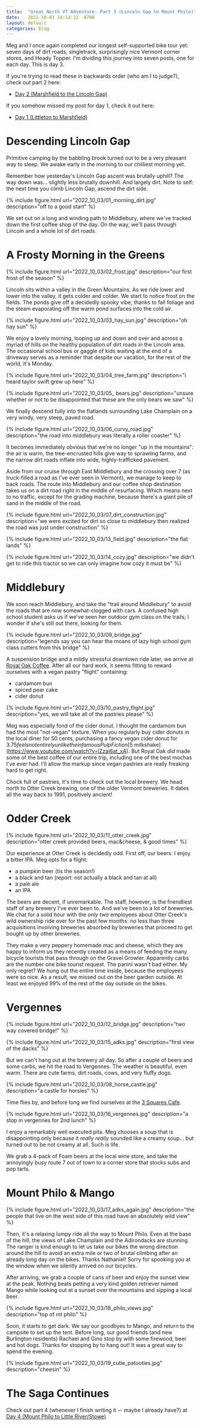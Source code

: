 ```yaml
---
title:  "Great North VT Adventure: Part 3 (Lincoln Gap to Mount Philo)"
date:   2022-10-03 14:14:22 -0700
layout: default
categories: blog
---
```


Meg and I once again completed our longest self-supported bike tour yet: seven
days of dirt roads, singletrack, surprisingly nice Vermont corner stores,
and Heady Topper. I'm dividing this journey into seven posts, one for each day.
This is day 3.

<!-- readmore -->

If you're trying to read these in backwards order (who am I to judge?), check out part 2 here:

- [Day 2 (Marshfield to the Lincoln Gap)](/blog/2022/10/02/the-great-northern-vt-adventure-pt2.html)

If you somehow missed my post for day 1, check it out here:

- [Day 1 (Littleton to Marshfield)](/blog/2022/10/01/the-great-northern-vt-adventure-pt1.html)

# Descending Lincoln Gap

Primitive camping by the babbling brook turned out to be a very pleasant way to sleep. We awake early in the morning to our chilliest morning yet.

Remember how yesterday's Lincoln Gap ascent was brutally uphill? The way down was... slightly less brutally downhill. And largely dirt. Note to self: the next time you climb Lincoln Gap, ascend the dirt side.

{% include figure.html url="2022_10_03/01_morning_dirt.jpg" description="off to a good start" %}

We set out on a long and winding path to Middlebury, where we've tracked down the first coffee shop of the day. On the way, we'll pass through Lincoln and a whole lot of dirt roads.

# A Frosty Morning in the Greens

{% include figure.html url="2022_10_03/02_frost.jpg" description="our first frost of the season" %}

Lincoln sits within a valley in the Green Mountains. As we ride lower and lower into the valley, it gets colder and colder. We start to notice frost on the fields. The ponds give off a decidedly spooky vibe, thanks to fall foliage and the steam evaporating off the warm pond surfaces into the cold air.

{% include figure.html url="2022_10_03/03_hay_sun.jpg" description="oh hay sun" %}

We enjoy a lovely morning, looping up and down and over and across a myriad of hills on the healthy population of dirt roads in the Lincoln area. The occasional school bus or gaggle of kids waiting at the end of a driveway serves as a reminder that despite *our* vacation, for the rest of the world, it's Monday.

{% include figure.html url="2022_10_03/04_tree_farm.jpg" description="i heard taylor swift grew up here" %}

{% include figure.html url="2022_10_03/05_ bears.jpg" description="unsure whether or not to be disappointed that these are the only bears we saw" %}

We finally descend fully into the flatlands surrounding Lake Champlain on a very windy, very steep, paved road.

{% include figure.html url="2022_10_03/06_curvy_road.jpg" description="the road into middlebury was literally a roller coaster" %}

It becomes immediately obvious that we're no longer "up in the mountains": the air is warm, the tree-encrusted hills give way to sprawling farms, and the narrow dirt roads inflate into wide, highly-trafficked pavement.

Aside from our cruise through East Middlebury and the crossing over 7 (as truck-filled a road as I've ever seen in Vermont), we manage to keep to back roads. The route into Middlebury and our coffee shop destination takes us on a dirt road right in the middle of resurfacing. Which means next to no traffic, except for the grading machine, because there's a giant pile of sand in the middle of the road.

{% include figure.html url="2022_10_03/07_dirt_construction.jpg" description="we were excited for dirt so close to middlebury then realized the road was just under construction" %}

{% include figure.html url="2022_10_03/13_field.jpg" description="the flat lands" %}

{% include figure.html url="2022_10_03/14_cozy.jpg" description="we didn't get to ride this tractor so we can only imagine how cozy it must be" %}

# Middlebury

We soon reach Middlebury, and take the "trail around Middlebury" to avoid the roads that are now somewhat-clogged with cars. A confused high school student asks us if we've seen her outdoor gym class on the trails; I wonder if she's still out there, looking for them.

{% include figure.html url="2022_10_03/09_bridge.jpg" description="legends say you can hear the moans of lazy high school gym class cutters from this bridge" %}

A suspension bridge and a mildly stressful downtown ride later, we arrive at [Royal Oak Coffee](https://www.royaloakcoffee.com/). After all our hard work, it seems fitting to reward ourselves with a vegan pastry "flight" containing:

- cardamom bun
- spiced pear cake
- cider donut

{% include figure.html url="2022_10_03/10_pastry_flight.jpg" description="yes, we will take all of the pastries please" %}

Meg was especially fond of the cider donut. I thought the cardamom bun had the most "not-vegan" texture. When you regularly buy cider donuts in the local diner for 50 cents, purchasing a fancy vegan cider donut for $3.75 feels not entirely unlike the infamous Pulp Fiction [$5 milkshake](https://www.youtube.com/watch?v=lZzai6at_xA). But Royal Oak *did* made some of the best coffee of our entire trip, including one of the best mochas I've ever had. I'll allow the markup since vegan pastries are really freaking hard to get right.

Chock full of pastries, it's time to check out the local brewery. We head north to Otter Creek brewing, one of the older Vermont breweries. It dates all the way back to 1991, positively ancient!

# Odder Creek

{% include figure.html url="2022_10_03/11_otter_creek.jpg" description="otter creek provided beers, mac&cheese, & good times" %}

Our experience at Otter Creek is decidedly odd. First off, our beers: I enjoy a bitter IPA. Meg opts for a flight:

- a pumpkin beer (tis the season!)
- a black and tan (report: not actually a black and tan at all)
- a pale ale
- an IPA

The beers are decent, if unremarkable. The staff, however, is the friendliest staff of any brewery I've ever been to. And we've been to a lot of breweries. We chat for a solid hour with the *only two* employees about Otter Creek's wild ownership ride over for the past few months: no less than three acquisitions involving breweries absorbed by breweries that proceed to get bought up by other breweries.

They make a very peppery homemade mac and cheese, which they are happy to inform us they recently created as a means of feeding the many bicycle tourists that pass through on the Gravel Growler. Apparently carbs are the number one bike tourist request. The panini wasn't bad either. My only regret? We hung out the entire time inside, because the employees were so nice. As a result, we missed out on the beer garden outside. At least we enjoyed 99% of the rest of the day outside on the bikes.

# Vergennes

{% include figure.html url="2022_10_03/12_bridge.jpg" description="two way covered bridge!" %}

{% include figure.html url="2022_10_03/15_adks.jpg" description="first view of the dacks" %}

But we can't hang out at the brewery all day. So after a couple of beers and some carbs, we hit the road to Vergennes. The weather is beautiful, even warm. There are cute farms, dirt roads, cows, and very fluffy dogs.

{% include figure.html url="2022_10_03/08_horse_castle.jpg" description="a castle for horsies" %}

Time flies by, and before long we find ourselves at the [3 Squares Cafe](https://www.threesquarescafe.com/).

{% include figure.html url="2022_10_03/16_vergennes.jpg" description="a stop in vergennes for 2nd lunch" %}

I enjoy a remarkably well executed pita. Meg chooses a soup that is disappointing only because it *really really* sounded like a creamy soup... but turned out to be not creamy at all. Such is life.

We grab a 4-pack of Foam beers at the local wine store, and take the annoyingly busy route 7 out of town to a corner store that stocks subs and pop tarts.

# Mount Philo & Mango

{% include figure.html url="2022_10_03/17_adks_again.jpg" description="the people that live on the west side of this road have an absolutely wild view" %}

Then, it's a relaxing lumpy ride all the way to Mount Philo. Even at the base of the hill, the views of Lake Champlain and the Adirondacks are stunning. The ranger is kind enough to let us take our bikes the wrong direction around the hill to avoid an extra mile or two of brutal climbing after an already long day on the bikes. Thanks Nathaniel! Sorry for spooking you at the window when we silently arrived on our bicycles.

After arriving, we grab a couple of cans of beer and enjoy the sunset view at the peak. Nothing beats petting a very kind golden retriever named Mango while looking out at a sunset over the mountains and sipping a local beer.

{% include figure.html url="2022_10_03/18_philo_views.jpg" description="top of mt philo" %}

Soon, it starts to get dark. We say our goodbyes to Mango, and return to the campsite to set up the tent. Before long, our good friends (and new Burlington residents) Rachael and Gino stop by with some firewood, beer and hot dogs. Thanks for stopping by to hang out! It was a great way to spend the evening.

{% include figure.html url="2022_10_03/19_cutie_patooties.jpg" description="cheesin" %}

# The Saga Continues

Check out part 4 (whenever I finish writing it -- maybe I already have?) at [Day 4 (Mount Philo to Little River/Stowe)](/blog/2022/10/04/the-great-northern-vt-adventure-pt4.html).

